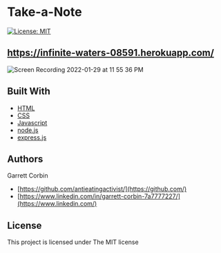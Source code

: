 # Take-a-Note

[![License: MIT](https://img.shields.io/badge/License-MIT-yellow.svg)](https://opensource.org/licenses/MIT)

## https://infinite-waters-08591.herokuapp.com/


![Screen Recording 2022-01-29 at 11 55 36 PM](https://user-images.githubusercontent.com/1414728/151691554-96a6df45-d4cc-416c-812f-bced396f6683.gif)


## Built With

* [HTML](https://developer.mozilla.org/en-US/docs/Web/HTML)
* [CSS](https://developer.mozilla.org/en-US/docs/Web/CSS)
* [Javascript](https://developer.mozilla.org/en-US/docs/Web/JavaScript)
* [node.js](https://nodejs.dev) 
* [express.js](http://expressjs.com)


## Authors

Garrett Corbin

- [https://github.com/antieatingactivist/](https://github.com/)
- [https://www.linkedin.com/in/garrett-corbin-7a7777227/](https://www.linkedin.com/)

## License

This project is licensed under The MIT license

